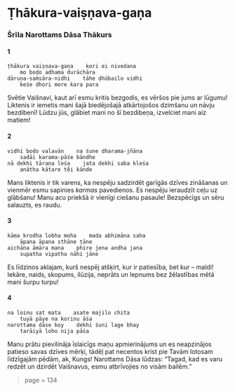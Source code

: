 # Ṭhākura-vaiṣṇava-gaṇa

### Šrīla Narottams Dāsa Thākurs

#### 1

    ṭhākura vaiṣṇava-gaṇa    kori ei nivedana
        mo boḍo adhama durāchāra
    dāruṇa-saṁsāra-nidhi    tāhe ḍhūbailo vidhi
        keśe dhori more kara para

Svētie Vaišnavi, kaut arī esmu kritis bezgodis, es vēršos pie jums ar lūgumu! Liktenis ir iemetis mani šajā biedējošajā atkārtojošos dzimšanu un nāvju bezdibenī! Lūdzu jūs, glābiet mani no šī bezdibeņa, izvelciet mani aiz matiem!

#### 2

    vidhi boḍo valavān    na śune dharama-jñāna
        sadāi karama-pāśe bāndhe
    nā dekhi tāraṇa leśa    jata dekhi saba kleśa
        anātha kātare te̐i kānde

Mans liktenis ir tik varens, ka nespēju sadzirdēt garīgās dzīves zināšanas un vienmēr esmu sapinies *karmas* pavedienos. Es nespēju ieraudzīt ceļu uz glābšanu! Manu acu priekšā ir vienīgi ciešanu pasaule! Bezspēcīgs un sēru salauzts, es raudu.

#### 3

    kāma krodha lobha moha    mada abhimāna saha
        āpana āpana sthāne ṭāne
    aichāna āmāra mana    phire jena andha jana
        supatha vipatha nāhi jāne

Es līdzinos aklajam, kurš nespēj atšķirt, kur ir patiesība, bet kur – maldi! Iekāre, naids, skopums, ilūzija, neprāts un lepnums bez žēlastības mētā mani šurpu turpu!

#### 4

    na loinu sat mata    asate majilo chita
        tuyā pāye na korinu āśa
    narottama dāse koy    dekhi śuni lage bhay
        tarāiyā loho nija pāśa

Manu prātu pievilināja īslaicīgs maņu apmierinājums un es neapzinājos patieso savas dzīves mērķi, tādēļ pat necentos krist pie Tavām lotosam līdzīgajām pēdām, ak, Kungs! Narottams Dāsa lūdzas: “Tagad, kad es varu redzēt un dzirdēt Vaišnavus, esmu atbrīvojies no visām bailēm.”


> page = 134
